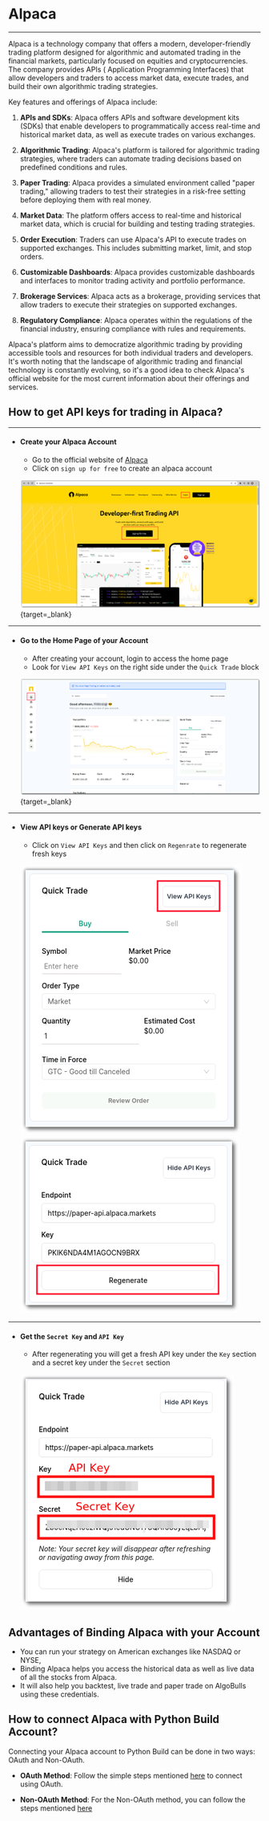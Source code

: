 # Alpaca

---

Alpaca is a technology company that offers a modern, developer-friendly trading platform designed for algorithmic and automated trading in the financial markets, particularly focused on equities and cryptocurrencies. The company provides APIs (
Application Programming Interfaces) that allow developers and traders to access market data, execute trades, and build their own algorithmic trading strategies.

Key features and offerings of Alpaca include:

1. **APIs and SDKs**: Alpaca offers APIs and software development kits (SDKs) that enable developers to programmatically access real-time and historical market data, as well as execute trades on various exchanges.

2. **Algorithmic Trading**: Alpaca's platform is tailored for algorithmic trading strategies, where traders can automate trading decisions based on predefined conditions and rules.

3. **Paper Trading**: Alpaca provides a simulated environment called "paper trading," allowing traders to test their strategies in a risk-free setting before deploying them with real money.

4. **Market Data**: The platform offers access to real-time and historical market data, which is crucial for building and testing trading strategies.

5. **Order Execution**: Traders can use Alpaca's API to execute trades on supported exchanges. This includes submitting market, limit, and stop orders.

6. **Customizable Dashboards**: Alpaca provides customizable dashboards and interfaces to monitor trading activity and portfolio performance.

7. **Brokerage Services**: Alpaca acts as a brokerage, providing services that allow traders to execute their strategies on supported exchanges.

8. **Regulatory Compliance**: Alpaca operates within the regulations of the financial industry, ensuring compliance with rules and requirements.

Alpaca's platform aims to democratize algorithmic trading by providing accessible tools and resources for both individual traders and developers. It's worth noting that the landscape of algorithmic trading and financial technology is constantly
evolving, so it's a good idea to check Alpaca's official website for the most current information about their offerings and services.

## How to get API keys for trading in Alpaca?

---

- #### Create your Alpaca Account
    - Go to the official website of [Alpaca](https://alpaca.markets/)
    - Click on `sign up for free` to create an alpaca account

  [![main page](../imgs/alpaca_main_page.png)](https://alpaca.markets/){target=_blank}

---

- #### Go to the Home Page of your Account
    - After creating your account, login to access the home page
    - Look for `View API Keys` on the right side under the `Quick Trade` block

  [![img.png](../imgs/alpaca_account_home.png)](https://app.alpaca.markets/paper/dashboard/overview){target=_blank}

---

- #### View API keys or Generate API keys
    - Click on `View API Keys` and then click on `Regenrate` to regenerate fresh keys

  ![img.png](../imgs/alpaca_view_api_keys.png)
  ![img.png](../imgs/alpaca_regenerate_api_keys.png)

---

- #### Get the `Secret Key` and `API Key`
    - After regenerating you will get a fresh API key under the `Key` section and a secret key under the `Secret` section

  ![img.png](../imgs/python_build_alpaca_keys_1.png)

## Advantages of Binding Alpaca with your Account

- You can run your strategy on American exchanges like NASDAQ or NYSE,
- Binding Alpaca helps you access the historical data as well as live data of all the stocks from Alpaca.
- It will also help you backtest, live trade and paper trade on AlgoBulls using these credentials.

## How to connect Alpaca with Python Build Account?

Connecting your Alpaca account to Python Build can be done in two ways: OAuth and Non-OAuth.

- **OAuth Method**:
  Follow the simple steps mentioned [here](./connecting_alpaca.md) to connect using OAuth.

- **Non-OAuth Method**:
  For the Non-OAuth method, you can follow the steps mentioned [here](./non_auth_alpaca.md)